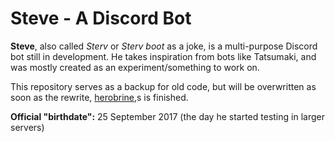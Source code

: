 # **Steve** - A Discord Bot

**Steve**, also called *Sterv* or *Sterv boot* as a joke, is a multi-purpose Discord bot still in development. He takes inspiration from bots like Tatsumaki, and was mostly created as an experiment/something to work on.

This repository serves as a backup for old code, but will be overwritten as soon as the rewrite, [herobrine](https://github.com/greysdawn/herobrine),s is finished.

**Official "birthdate":** 25 September 2017 (the day he started testing in larger servers)
